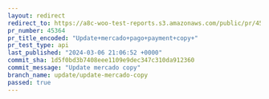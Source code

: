 ```yaml
---
layout: redirect
redirect_to: https://a8c-woo-test-reports.s3.amazonaws.com/public/pr/45364/api/index.html
pr_number: 45364
pr_title_encoded: "Update+mercado+pago+payment+copy+"
pr_test_type: api
last_published: "2024-03-06 21:06:52 +0000"
commit_sha: 1d5f0bd3b7408eee1109e9dec347c310da912360
commit_message: "Update mercado copy"
branch_name: update/update-mercado-copy
passed: true
---
```

